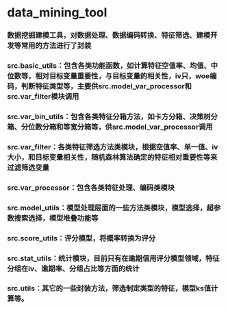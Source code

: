# data_mining_tool
### 数据挖掘建模工具，对数据处理、数据编码转换、特征筛选、建模开发等常用的方法进行了封装

### src.basic_utils：包含各类功能函数，如计算特征空值率、均值、中位数等，相对目标变量重要性，与目标变量的相关性，iv只，woe编码，判断特征类型等，主要供src.model_var_processor和src.var_filter模块调用
### src.var_bin_utils：包含各类特征分箱方法，如卡方分箱、决策树分箱、分位数分箱和等宽分箱等，供src.model_var_processor调用
### src.var_filter：各类特征筛选方法类模块，根据空值率、单一值、iv大小，和目标变量相关性，随机森林算法确定的特征相对重要性等来过滤筛选变量
### src.var_processor：包含各类特征处理、编码类模块
### src.model_utils：模型处理层面的一些方法类模块，模型选择，超参数搜索选择，模型堆叠功能等
### src.score_utils：评分模型，将概率转换为评分
### src.stat_utils：统计模块，目前只有在逾期信用评分模型领域，特征分组在iv、逾期率、分组占比等方面的统计
### src.utils：其它的一些封装方法，筛选制定类型的特征，模型ks值计算等。
